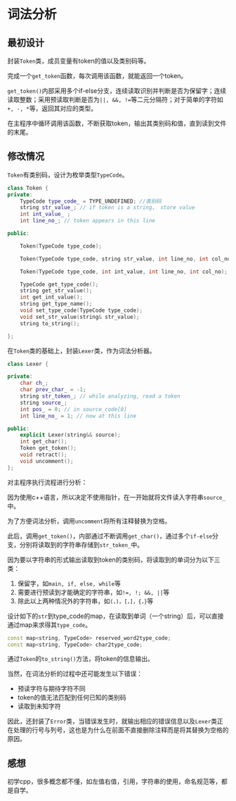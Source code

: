 # 词法分析

## 最初设计

封装`Token`类，成员变量有token的值以及类别码等。

完成一个`get_token`函数，每次调用该函数，就能返回一个token。

`get_token()`内部采用多个if-else分支，连续读取识别并判断是否为保留字；连续读取整数；采用预读取判断是否为`||, &&, !=`等二元分隔符；对于简单的字符如`+, -, *`等，返回其对应的类型。

在主程序中循环调用该函数，不断获取token，输出其类别码和值，直到读到文件的末尾。

## 修改情况

`Token`有类别码，设计为枚举类型`TypeCode`。

```cpp
class Token {
private:
    TypeCode type_code_ = TYPE_UNDEFINED; //类别码
    string str_value_; // if token is a string， store value
    int int_value_ ;
    int line_no_; // token appears in this line

public:

    Token(TypeCode type_code);

    Token(TypeCode type_code, string str_value, int line_no, int col_no);

    Token(TypeCode type_code, int int_value, int line_no, int col_no);

    TypeCode get_type_code();
    string get_str_value();
    int get_int_value();
    string get_type_name();
    void set_type_code(TypeCode type_code);
    void set_str_value(string& str_value);
    string to_string();

};
```

在`Token`类的基础上，封装`Lexer`类，作为词法分析器。

```cpp
class Lexer {

private:
    char ch_;
    char prev_char_ = -1;
    string str_token_; // while analyzing, read a token
    string source_;
    int pos_ = 0; // in source_code[0]
    int line_no_ = 1; // now at this line

public:
    explicit Lexer(string&& source);
    int get_char();
    Token get_token();
    void retract();
    void uncomment();
};
```

对主程序执行流程进行分析：

因为使用c++语言，所以决定不使用指针，在一开始就将文件读入字符串`source_`中。

为了方便词法分析，调用`uncomment`将所有注释替换为空格。

此后，调用`get_token()`，内部通过不断调用`get_char()`，通过多个`if-else`分支，分别将读取到的字符串存储到`str_token_`中。

因为要以字符串的形式输出读取到token的类别码，将读取到的单词分为以下三类：

1. 保留字，如`main, if, else, while`等
2. 需要进行预读到才能确定的字符串，如`!=, !; &&, ||`等
3. 除此以上两种情况外的字符串，如`(，)，[，]，{，}`等

设计如下的`str`到type_code的map，在读取到单词（一个string）后，可以直接通过map来求得其`type_code`。

```cpp
const map<string, TypeCode> reserved_word2type_code;
const map<string, TypeCode> char2type_code;
```

通过`Token`的`to_string()`方法，将token的信息输出。

当然，在词法分析的过程中还可能发生以下错误：

+ 预读字符与期待字符不同
+ token的值无法匹配到任何已知的类别码
+ 读取到未知字符

因此，还封装了`Error`类，当错误发生时，就输出相应的错误信息以及`Lexer`类正在处理的行号与列号，这也是为什么在前面不直接删除注释而是将其替换为空格的原因。

## 感想

初学cpp，很多概念都不懂，如左值右值，引用，字符串的使用，命名规范等，都是自学。

